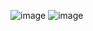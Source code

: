 ![image](https://github.com/zakaria0101echifaouy/Linux-Shell-HackerRank/assets/108145379/b00642dd-7f38-47e9-b709-ec29d9fb2ff4)
![image](https://github.com/zakaria0101echifaouy/Linux-Shell-HackerRank/assets/108145379/bdea4b91-24ba-4ccf-bf31-9d690c54be19)

